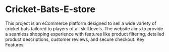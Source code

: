 # Cricket-Bats-E-store
 This project is an eCommerce platform designed to sell a wide variety of cricket bats tailored to players of all skill levels. The website aims to provide a seamless shopping experience with features like product filtering, detailed product descriptions, customer reviews, and secure checkout.  Key Features:
